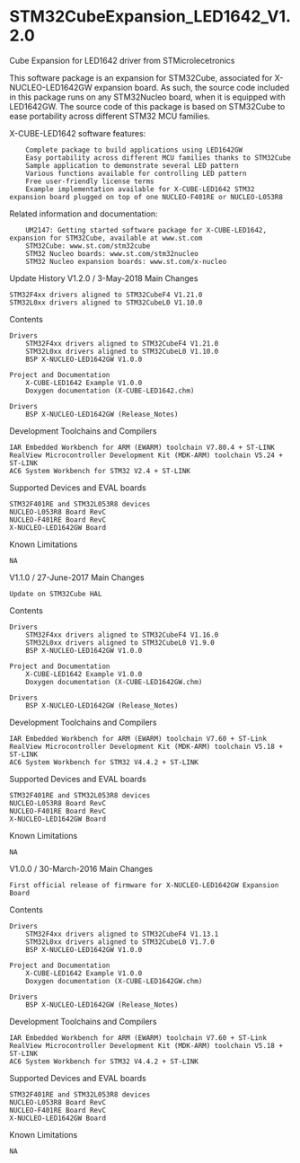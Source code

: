 # STM32CubeExpansion_LED1642_V1.2.0
Cube Expansion for LED1642 driver from STMicrolecetronics

This software package is an expansion for STM32Cube, associated for X-NUCLEO-LED1642GW expansion board. As such, the source code included in this package runs on any STM32Nucleo board, when it is equipped with LED1642GW. The source code of this package is based on STM32Cube to ease portability across different STM32 MCU families.

X-CUBE-LED1642 software features:

        Complete package to build applications using LED1642GW
        Easy portability across different MCU families thanks to STM32Cube
        Sample application to demonstrate several LED pattern
        Various functions available for controlling LED pattern
        Free user-friendly license terms
        Example implementation available for X-CUBE-LED1642 STM32 expansion board plugged on top of one NUCLEO-F401RE or NUCLEO-L053R8

     
         

Related information and documentation:

        UM2147: Getting started software package for X-CUBE-LED1642, expansion for STM32Cube, available at www.st.com
        STM32Cube: www.st.com/stm32cube
        STM32 Nucleo boards: www.st.com/stm32nucleo
        STM32 Nucleo expansion boards: www.st.com/x-nucleo


Update History
V1.2.0 / 3-May-2018
Main Changes

    STM32F4xx drivers aligned to STM32CubeF4 V1.21.0
    STM32L0xx drivers aligned to STM32CubeL0 V1.10.0


Contents

    Drivers
        STM32F4xx drivers aligned to STM32CubeF4 V1.21.0 
        STM32L0xx drivers aligned to STM32CubeL0 V1.10.0 
        BSP X-NUCLEO-LED1642GW V1.0.0  

    Project and Documentation
        X-CUBE-LED1642 Example V1.0.0  
        Doxygen documentation (X-CUBE-LED1642.chm)

    Drivers
        BSP X-NUCLEO-LED1642GW (Release_Notes)

 
Development Toolchains and Compilers

    IAR Embedded Workbench for ARM (EWARM) toolchain V7.80.4 + ST-LINK
    RealView Microcontroller Development Kit (MDK-ARM) toolchain V5.24 + ST-LINK
    AC6 System Workbench for STM32 V2.4 + ST-LINK


Supported Devices and EVAL boards

    STM32F401RE and STM32L053R8 devices
    NUCLEO-L053R8 Board RevC
    NUCLEO-F401RE Board RevC
    X-NUCLEO-LED1642GW Board


Known Limitations

    NA

V1.1.0 / 27-June-2017
Main Changes

    Update on STM32Cube HAL


Contents

    Drivers
        STM32F4xx drivers aligned to STM32CubeF4 V1.16.0 
        STM32L0xx drivers aligned to STM32CubeL0 V1.9.0 
        BSP X-NUCLEO-LED1642GW V1.0.0  

    Project and Documentation
        X-CUBE-LED1642 Example V1.0.0  
        Doxygen documentation (X-CUBE-LED1642GW.chm)

    Drivers
        BSP X-NUCLEO-LED1642GW (Release_Notes)

 
Development Toolchains and Compilers

    IAR Embedded Workbench for ARM (EWARM) toolchain V7.60 + ST-Link
    RealView Microcontroller Development Kit (MDK-ARM) toolchain V5.18 + ST-LINK
    AC6 System Workbench for STM32 V4.4.2 + ST-LINK


Supported Devices and EVAL boards

    STM32F401RE and STM32L053R8 devices
    NUCLEO-L053R8 Board RevC
    NUCLEO-F401RE Board RevC
    X-NUCLEO-LED1642GW Board


Known Limitations

    NA

V1.0.0 / 30-March-2016
Main Changes

    First official release of firmware for X-NUCLEO-LED1642GW Expansion Board


Contents

    Drivers
        STM32F4xx drivers aligned to STM32CubeF4 V1.13.1 
        STM32L0xx drivers aligned to STM32CubeL0 V1.7.0 
        BSP X-NUCLEO-LED1642GW V1.0.0  

    Project and Documentation
        X-CUBE-LED1642 Example V1.0.0  
        Doxygen documentation (X-CUBE-LED1642GW.chm)

    Drivers
        BSP X-NUCLEO-LED1642GW (Release_Notes)

 
Development Toolchains and Compilers

    IAR Embedded Workbench for ARM (EWARM) toolchain V7.60 + ST-Link
    RealView Microcontroller Development Kit (MDK-ARM) toolchain V5.18 + ST-LINK
    AC6 System Workbench for STM32 V4.4.2 + ST-LINK


Supported Devices and EVAL boards

    STM32F401RE and STM32L053R8 devices
    NUCLEO-L053R8 Board RevC
    NUCLEO-F401RE Board RevC
    X-NUCLEO-LED1642GW Board


Known Limitations

    NA
